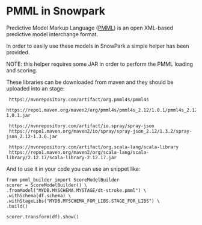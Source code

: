 # PMML in Snowpark

Predictive Model Markup Language ([PMML](https://en.wikipedia.org/wiki/Predictive_Model_Markup_Language)) is an open XML-based predictive model interchange format.

In order to easily use these models in SnowPark a simple helper has been provided.


NOTE: this helper requires some JAR in order to perform the PMML loading and scoring.

These libraries can be downloaded from maven and they should be uploaded into an stage:
```
 https://mvnrepository.com/artifact/org.pmml4s/pmml4s
 https://repo1.maven.org/maven2/org/pmml4s/pmml4s_2.12/1.0.1/pmml4s_2.12-1.0.1.jar

 https://mvnrepository.com/artifact/io.spray/spray-json 
 https://repo1.maven.org/maven2/io/spray/spray-json_2.12/1.3.2/spray-json_2.12-1.3.6.jar

 https://mvnrepository.com/artifact/org.scala-lang/scala-library
 https://repo1.maven.org/maven2/org/scala-lang/scala-library/2.12.17/scala-library-2.12.17.jar
```

And to use it in your code you can use an snippet like:
```
from pmml_builder import ScoreModelBuilder
scorer = ScoreModelBuilder() \
.fromModel("MYDB.MYSCHEMA.MYSTAGE/dt-stroke.pmml") \
.withSchema(df.schema) \
.withStageLibs("MYDB.MYSCHEMA_FOR_LIBS.STAGE_FOR_LIBS") \
.build()

scorer.transform(df).show()

```